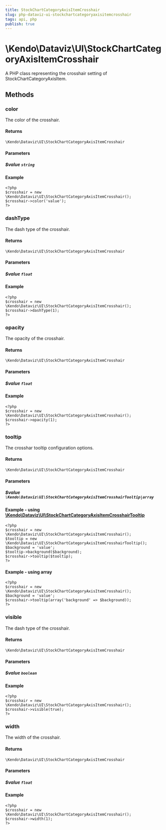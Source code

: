```yaml
---
title: StockChartCategoryAxisItemCrosshair
slug: php-dataviz-ui-stockchartcategoryaxisitemcrosshair
tags: api, php
publish: true
---
```


# \Kendo\Dataviz\UI\StockChartCategoryAxisItemCrosshair

A PHP class representing the crosshair setting of StockChartCategoryAxisItem.


## Methods

### color
The color of the crosshair.

#### Returns
`\Kendo\Dataviz\UI\StockChartCategoryAxisItemCrosshair`

#### Parameters

##### $value `string`



#### Example 
    <?php
    $crosshair = new \Kendo\Dataviz\UI\StockChartCategoryAxisItemCrosshair();
    $crosshair->color('value');
    ?>

### dashType
The dash type of the crosshair.

#### Returns
`\Kendo\Dataviz\UI\StockChartCategoryAxisItemCrosshair`

#### Parameters

##### $value `float`



#### Example 
    <?php
    $crosshair = new \Kendo\Dataviz\UI\StockChartCategoryAxisItemCrosshair();
    $crosshair->dashType(1);
    ?>

### opacity
The opacity of the crosshair.

#### Returns
`\Kendo\Dataviz\UI\StockChartCategoryAxisItemCrosshair`

#### Parameters

##### $value `float`



#### Example 
    <?php
    $crosshair = new \Kendo\Dataviz\UI\StockChartCategoryAxisItemCrosshair();
    $crosshair->opacity(1);
    ?>

### tooltip

The crosshar tooltip configuration options.

#### Returns
`\Kendo\Dataviz\UI\StockChartCategoryAxisItemCrosshair`

#### Parameters

##### $value `\Kendo\Dataviz\UI\StockChartCategoryAxisItemCrosshairTooltip|array`


#### Example - using [\Kendo\Dataviz\UI\StockChartCategoryAxisItemCrosshairTooltip](/kendo-ui/api/wrappers/php/Kendo/Dataviz/UI/StockChartCategoryAxisItemCrosshairTooltip)
    <?php
    $crosshair = new \Kendo\Dataviz\UI\StockChartCategoryAxisItemCrosshair();
    $tooltip = new \Kendo\Dataviz\UI\StockChartCategoryAxisItemCrosshairTooltip();
    $background = 'value';
    $tooltip->background($background);
    $crosshair->tooltip($tooltip);
    ?>

#### Example - using array

    <?php
    $crosshair = new \Kendo\Dataviz\UI\StockChartCategoryAxisItemCrosshair();
    $background = 'value';
    $crosshair->tooltip(array('background' => $background));
    ?>

### visible
The dash type of the crosshair.

#### Returns
`\Kendo\Dataviz\UI\StockChartCategoryAxisItemCrosshair`

#### Parameters

##### $value `boolean`



#### Example 
    <?php
    $crosshair = new \Kendo\Dataviz\UI\StockChartCategoryAxisItemCrosshair();
    $crosshair->visible(true);
    ?>

### width
The width of the crosshair.

#### Returns
`\Kendo\Dataviz\UI\StockChartCategoryAxisItemCrosshair`

#### Parameters

##### $value `float`



#### Example 
    <?php
    $crosshair = new \Kendo\Dataviz\UI\StockChartCategoryAxisItemCrosshair();
    $crosshair->width(1);
    ?>

